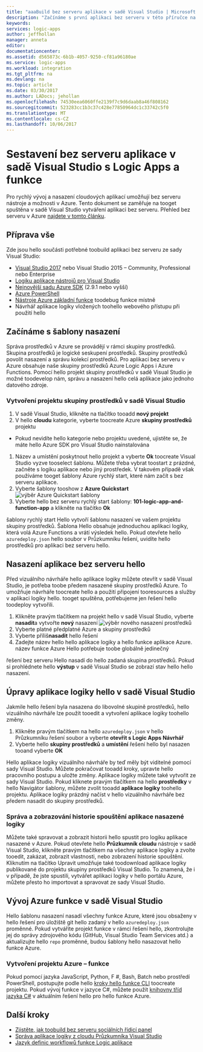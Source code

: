 ```yaml
---
title: "aaaBuild bez serveru aplikace v sadě Visual Studio | Microsoft Docs"
description: "Začínáme s první aplikaci bez serveru v této příručce na vytváření, nasazování a Správa aplikace hello v sadě Visual Studio."
keywords: 
services: logic-apps
author: jeffhollan
manager: anneta
editor: 
documentationcenter: 
ms.assetid: d565873c-6b1b-4057-9250-cf81a96180ae
ms.service: logic-apps
ms.workload: integration
ms.tgt_pltfrm: na
ms.devlang: na
ms.topic: article
ms.date: 03/30/2017
ms.author: LADocs; jehollan
ms.openlocfilehash: 74530eea6060ffe2139f7c9d6daab8a46f808162
ms.sourcegitcommit: 523283cc1b3c37c428e77850964dc1c33742c5f0
ms.translationtype: MT
ms.contentlocale: cs-CZ
ms.lasthandoff: 10/06/2017
---
```

# <a name="build-a-serverless-app-in-visual-studio-with-logic-apps-and-functions"></a>Sestavení bez serveru aplikace v sadě Visual Studio s Logic Apps a funkce

Pro rychlý vývoj a nasazení cloudových aplikací umožňují bez serveru nástroje a možnosti v Azure.  Tento dokument se zaměřuje na tooget spuštěna v sadě Visual Studio vytváření aplikaci bez serveru.  Přehled bez serveru v Azure [najdete v tomto článku](logic-apps-serverless-overview.md).

## <a name="getting-everything-ready"></a>Příprava vše

Zde jsou hello součásti potřebné toobuild aplikaci bez serveru ze sady Visual Studio:

* [Visual Studio 2017](https://www.visualstudio.com/vs/) nebo Visual Studio 2015 – Community, Professional nebo Enterprise
* [Logiku aplikace nástrojů pro Visual Studio](https://marketplace.visualstudio.com/items?itemName=VinaySinghMSFT.AzureLogicAppsToolsforVisualStudio-18551)
* [Nejnovější sadu Azure SDK](https://azure.microsoft.com/downloads/) (2.9.1 nebo vyšší)
* [Azure PowerShell](https://github.com/Azure/azure-powershell#installation)
* [Nástroje Azure základní funkce](https://www.npmjs.com/package/azure-functions-core-tools) toodebug funkce místně
* Návrhář aplikace logiky vložených toohello webového přístupu při použití hello

## <a name="getting-started-with-a-deployment-template"></a>Začínáme s šablony nasazení

Správa prostředků v Azure se provádějí v rámci skupiny prostředků.  Skupina prostředků je logické seskupení prostředků.  Skupiny prostředků povolit nasazení a správu kolekcí prostředků.  Pro aplikaci bez serveru v Azure obsahuje naše skupiny prostředků Azure Logic Apps i Azure Functions.  Pomocí hello projekt skupiny prostředků v sadě Visual Studio je možné toodevelop nám, správu a nasazení hello celá aplikace jako jednoho datového zdroje.

### <a name="create-a-resource-group-project-in-visual-studio"></a>Vytvoření projektu skupiny prostředků v sadě Visual Studio

1. V sadě Visual Studio, klikněte na tlačítko tooadd **nový projekt**
1. V hello **cloudu** kategorie, vyberte toocreate Azure **skupiny prostředků** projektu  
 * Pokud nevidíte hello kategorie nebo projektu uvedené, ujistěte se, že máte hello Azure SDK pro Visual Studio nainstalována
1. Název a umístění poskytnout hello projekt a vyberte **Ok** toocreate Visual Studio vyzve tooselect šablonu.  Můžete třeba vybrat toostart z prázdné, začněte s logiku aplikace nebo jiný prostředek.  V takovém případě však používáme tooget šablony Azure rychlý start, které nám začít s bez serveru aplikace.
1. Vyberte šablony tooshow z **Azure Quickstart** ![výběr Azure Quickstart šablony][1]
1. Vyberte hello bez serveru rychlý start šablony: **101-logic-app-and-function-app** a klikněte na tlačítko **Ok**

šablony rychlý start Hello vytvoří šablonu nasazení ve vašem projektu skupiny prostředků.  Šablona Hello obsahuje jednoduchou aplikaci logiky, která volá Azure Functions a vrátí výsledek hello.  Pokud otevřete hello `azuredeploy.json` hello soubor v Průzkumníku řešení, uvidíte hello prostředků pro aplikaci bez serveru hello.

## <a name="deploying-hello-serverless-application"></a>Nasazení aplikace bez serveru hello

Před vizuálního návrháře hello aplikace logiky můžete otevřít v sadě Visual Studio, je potřeba toobe předem nasazené skupiny prostředků Azure.  To umožňuje návrháře toocreate hello a použití připojení tooresources a služby v aplikaci logiky hello.  tooget spuštěna, potřebujeme jen řešení hello toodeploy vytvořili.

1. Klikněte pravým tlačítkem na projekt hello v sadě Visual Studio, vyberte **nasadit**a vytvořte **nový** nasazení ![výběr nového nasazení prostředků][2]
1. Vyberte platné předplatné Azure a skupiny prostředků
1. Vyberte příliš**nasadit** hello řešení
1. Zadejte název hello hello aplikace logiky a hello funkce aplikace Azure.  název funkce Azure Hello potřebuje toobe globálně jedinečný

řešení bez serveru Hello nasadí do hello zadaná skupina prostředků.  Pokud si prohlédnete hello **výstup** v sadě Visual Studio se zobrazí stav hello hello nasazení.

## <a name="editing-hello-logic-app-in-visual-studio"></a>Úpravy aplikace logiky hello v sadě Visual Studio

Jakmile hello řešení byla nasazena do libovolné skupině prostředků, hello vizuálního návrháře lze použít tooedit a vytvoření aplikace logiky toohello změny.

1. Klikněte pravým tlačítkem na hello `azuredeploy.json` v hello Průzkumníku řešení soubor a vyberte **otevřít s Logic Apps Návrhář**
1. Vyberte hello **skupiny prostředků** a **umístění** řešení hello byl nasazen tooand vyberte **OK**

Hello aplikace logiky vizuálního návrháře by teď měly být viditelné pomocí sady Visual Studio.  Můžete pokračovat tooadd kroky, upravte hello pracovního postupu a uložte změny.  Aplikace logiky můžete také vytvořit ze sady Visual Studio.  Pokud kliknete pravým tlačítkem na hello **prostředky** v hello Navigátor šablony, můžete zvolit tooadd **aplikace logiky** toohello projektu.  Aplikace logiky prázdný načíst v hello vizuálního návrháře bez předem nasadit do skupiny prostředků.

### <a name="managing-and-viewing-run-history-for-a-deployed-logic-app"></a>Správa a zobrazování historie spouštění aplikace nasazené logiky

Můžete také spravovat a zobrazit historii hello spustit pro logiku aplikace nasazené v Azure.  Pokud otevřete hello **Průzkumník cloudu** nástroje v sadě Visual Studio, klikněte pravým tlačítkem na všechny aplikace logiky a zvolte tooedit, zakázat, zobrazit vlastnosti, nebo zobrazení historie spouštění.  Kliknutím na tlačítko Upravit umožňuje také toodownload aplikace logiky publikované do projektu skupiny prostředků Visual Studio.  To znamená, že i v případě, že jste spustili, vytvářet aplikaci logiky v hello portálu Azure, můžete přesto ho importovat a spravovat ze sady Visual Studio.

## <a name="developing-an-azure-function-in-visual-studio"></a>Vývoj Azure funkce v sadě Visual Studio

Hello šablonu nasazení nasadí všechny funkce Azure, které jsou obsaženy v hello řešení pro úložiště git hello zadaný v hello `azuredeploy.json` proměnné.  Pokud vytváříte projekt funkce v rámci řešení hello, zkontrolujte jej do správy zdrojového kódu (GitHub, Visual Studio Team Services atd.) a aktualizujte hello `repo` proměnné, budou šablony hello nasazovat hello funkce Azure.

### <a name="creating-an-azure-function-project"></a>Vytvoření projektu Azure – funkce

Pokud pomocí jazyka JavaScript, Python, F #, Bash, Batch nebo prostředí PowerShell, postupujte podle hello [kroky hello funkce CLI](../azure-functions/functions-run-local.md) toocreate projektu.  Pokud vývoj funkce v jazyce C#, můžete použít [knihovny tříd jazyka C#](https://blogs.msdn.microsoft.com/appserviceteam/2017/03/16/publishing-a-net-class-library-as-a-function-app/) v aktuálním řešení hello pro hello funkce Azure.

## <a name="next-steps"></a>Další kroky

* [Zjistěte, jak toobuild bez serveru sociálních řídicí panel](logic-apps-scenario-social-serverless.md)
* [Správa aplikace logiky z cloudu Průzkumníka Visual Studio](logic-apps-manage-from-vs.md)
* [Jazyk definic workflowů funkce Logic aplikace](logic-apps-workflow-definition-language.md)

<!-- Image references -->
[1]: ./media/logic-apps-serverless-get-started-vs/select-template.png
[2]: ./media/logic-apps-serverless-get-started-vs/deploy.png
